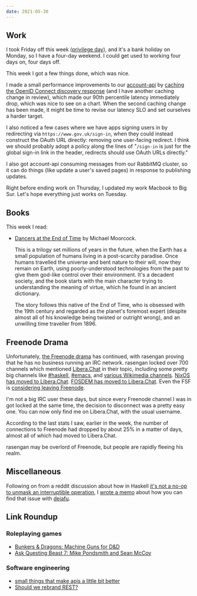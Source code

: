```yaml
---
date: 2021-05-30
---
```


## Work

I took Friday off this week ([privilege day][]), and it's a bank
holiday on Monday, so I have a four-day weekend.  I could get used to
working four days on, four days off.

This week I got a few things done, which was nice.

I made a small performance improvements to our [account-api][] by
[caching the OpenID Connect discovery response][] (and I have another
caching change in review), which made our 90th percentile latency
immediately drop, which was nice to see on a chart.  When the second
caching change has been made, it might be time to revise our latency
SLO and set ourselves a harder target.

I also noticed a few cases where we have apps signing users in by
redirecting via `https://www.gov.uk/sign-in`, when they could instead
construct the OAuth URL directly: removing one user-facing redirect.
I think we should probably adopt a policy along the lines of
"`/sign-in` is just for the global sign-in link in the header,
redirects should use OAuth URLs directly."

I also got account-api consuming messages from our RabbitMQ cluster,
so it can do things (like update a user's saved pages) in response to
publishing updates.

Right before ending work on Thursday, I updated my work Macbook to Big
Sur.  Let's hope everything just works on Tuesday.

[privilege day]: https://en.wikipedia.org/wiki/Privilege_day
[account-api]: https://github.com/alphagov/account-api/
[caching the OpenID Connect discovery response]: https://github.com/alphagov/account-api/pull/78

## Books

This week I read:

- [Dancers at the End of Time][] by Michael Moorcock.

  This is a trilogy set millions of years in the future, when the
  Earth has a small population of humans living in a post-scarcity
  paradise.  Once humans travelled the universe and bent nature to
  their will, now they remain on Earth, using poorly-understood
  technologies from the past to give them god-like control over their
  environment.  It's a decadent society, and the book starts with the
  main character trying to understanding the meaning of virtue, which
  he found in an ancient dictionary.

  The story follows this native of the End of Time, who is obsessed
  with the 19th century and regarded as the planet's foremost expert
  (despite almost all of his knowledge being twisted or outright
  wrong), and an unwilling time traveller from 1896.

[Dancers at the End of Time]: https://en.wikipedia.org/wiki/The_Dancers_at_the_End_of_Time#The_Dancers_at_the_End_of_Time


## Freenode Drama

Unfortunately, [the Freenode drama][] has continued, with rasengan
proving that he has no business running an IRC network.  rasengan
locked over 700 channels which mentioned [Libera.Chat][] in their
topic, including some pretty big channels like [#haskell][],
[#emacs][], and [various Wikimedia channels][].  [NixOS has moved to
Libera.Chat][]. [FOSDEM has moved to Libera.Chat][].  Even the FSF is
[considering leaving Freenode][].

I'm not a big IRC user these days, but since every Freenode channel I
was in got locked at the same time, the decision to disconnect was a
pretty easy one.  You can now only find me on Libera.Chat, with the
usual username.

According to the last stats I saw, earlier in the week, the number of
connections to Freenode had dropped by about 25% in a matter of days,
almost all of which had moved to Libera.Chat.

rasengan may be overlord of Freenode, but people are rapidly fleeing
his realm.

[the Freenode drama]: notes/140.html#freenode-drama
[Libera.Chat]: https://libera.chat/
[#haskell]: https://old.reddit.com/r/haskell/comments/nl74hc/freenode_has_unilaterally_taken_over_haskell/
[#emacs]: https://www.emacswiki.org/emacs/EmacsChannel
[various Wikimedia channels]: https://meta.wikimedia.org/wiki/IRC/Migrating_to_Libera_Chat
[NixOS has moved to Libera.Chat]: https://nixos.wiki/wiki/Get_In_Touch
[FOSDEM has moved to Libera.Chat]: https://fosdem.org/2021/news/2021-05-26-libera/
[considering leaving Freenode]: https://www.fsf.org/events/community-meeting-on-the-future-of-our-irc-presence


## Miscellaneous

Following on from a reddit discussion about how in Haskell [it's not a
no-op to unmask an interruptible operation][], I [wrote a memo][]
about how you can find that issue with [dejafu][].

[it's not a no-op to unmask an interruptible operation]: https://old.reddit.com/r/haskell/comments/nntfui/its_not_a_noop_to_unmask_an_interruptible/
[wrote a memo]: restore-interruptible.html
[dejafu]: http://hackage.haskell.org/package/dejafu


## Link Roundup

### Roleplaying games

- [Bunkers & Dragons: Machine Guns for D&D](https://deadtreenoshelter.blogspot.com/2021/05/bunkers-dragons-machine-guns-for-d.html)
- [Ask Questing Beast 7: Mike Pondsmith and Sean McCoy](https://www.youtube.com/watch?v=ER8U7snhrq0)

### Software engineering

- [small things that make apis a little bit better](https://edmz.org/personal/2021/05/27/small_things_that_make_apis_a_little_bit_better.html)
- [Should we rebrand REST?](https://kieranpotts.com/rebranding-rest/)
